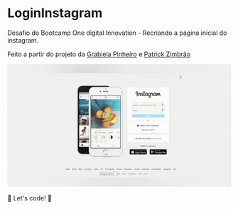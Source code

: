 # **LoginInstagram**

Desafio do Bootcamp One digital Innovation - Recriando a página inicial do instagram.

Feito a partir do projeto da [Grabiela Pinheiro](https://github.com/SpruceGabriela) e [Patrick Zimbrão](https://github.com/Bladedragonx?tab=overview&from=2022-03-01&to=2022-03-10)

![alt](/img/01.gif)

🚀 Let's code! 🚀

